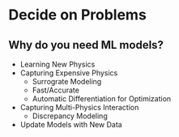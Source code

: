 # Decide on Problems

## Why do you need ML models?

- Learning New Physics
- Capturing Expensive Physics
  - Surrograte Modeling
  - Fast/Accurate
  - Automatic Differentiation for Optimization
- Capturing Multi-Physics Interaction
  - Discrepancy Modeling
- Update Models with New Data
